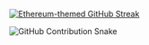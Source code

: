[![Ethereum-themed GitHub Streak](https://streak-stats.demolab.com?user=MayerAttila&theme=blue-navy&hide_border=true&border_radius=5&background=135,3c3c3d,88aaf1&ring=88aaf1&fire=c9b3f5&stroke=8c8c8c&currStreakNum=ffffff&sideNums=ffffff&currStreakLabel=f0cdc2&sideLabels=f0cdc2&dates=f0cdc2)](https://git.io/streak-stats)

<picture>
  <source media="(prefers-color-scheme: dark)" srcset="output/github-snake-dark.svg" />
  <source media="(prefers-color-scheme: light)" srcset="output/github-snake.svg" />
  <img alt="GitHub Contribution Snake" src="output/github-snake.svg" />
</picture>
